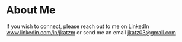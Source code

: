 # About Me

If you wish to connect, please reach out to me on LinkedIn www.linkedin.com/in/jkatzm or send me an email jkatz03@gmail.com
